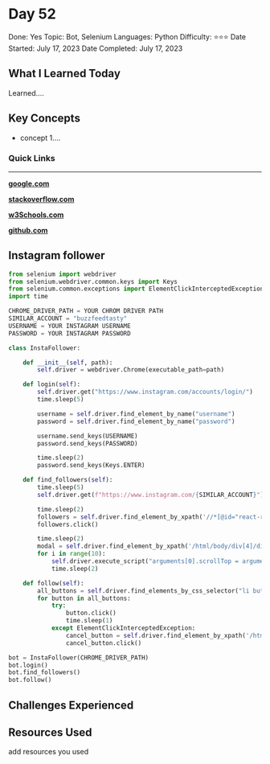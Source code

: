 # Day 52

Done: Yes
Topic: Bot, Selenium
Languages: Python
Difficulty: ⭐⭐⭐
Date Started: July 17, 2023
Date Completed: July 17, 2023

## What I Learned Today

Learned....

## Key Concepts

- concept 1....

### Quick Links

---

[**google.com**](http://www.google.com)

[**stackoverflow.com**](http://www.stackoverflow.com)

[**w3Schools.com**](https://www.w3schools.com/)

[**github.com**](https://github.com/)

## Instagram follower

```python
from selenium import webdriver
from selenium.webdriver.common.keys import Keys
from selenium.common.exceptions import ElementClickInterceptedException
import time

CHROME_DRIVER_PATH = YOUR CHROM DRIVER PATH
SIMILAR_ACCOUNT = "buzzfeedtasty"
USERNAME = YOUR INSTAGRAM USERNAME
PASSWORD = YOUR INSTAGRAM PASSWORD

class InstaFollower:

    def __init__(self, path):
        self.driver = webdriver.Chrome(executable_path=path)

    def login(self):
        self.driver.get("https://www.instagram.com/accounts/login/")
        time.sleep(5)

        username = self.driver.find_element_by_name("username")
        password = self.driver.find_element_by_name("password")

        username.send_keys(USERNAME)
        password.send_keys(PASSWORD)

        time.sleep(2)
        password.send_keys(Keys.ENTER)

    def find_followers(self):
        time.sleep(5)
        self.driver.get(f"https://www.instagram.com/{SIMILAR_ACCOUNT}")

        time.sleep(2)
        followers = self.driver.find_element_by_xpath('//*[@id="react-root"]/section/main/div/header/section/ul/li[2]/a')
        followers.click()

        time.sleep(2)
        modal = self.driver.find_element_by_xpath('/html/body/div[4]/div/div/div[2]')
        for i in range(10):
            self.driver.execute_script("arguments[0].scrollTop = arguments[0].scrollHeight", modal)
            time.sleep(2)

    def follow(self):
        all_buttons = self.driver.find_elements_by_css_selector("li button")
        for button in all_buttons:
            try:
                button.click()
                time.sleep(1)
            except ElementClickInterceptedException:
                cancel_button = self.driver.find_element_by_xpath('/html/body/div[5]/div/div/div/div[3]/button[2]')
                cancel_button.click()

bot = InstaFollower(CHROME_DRIVER_PATH)
bot.login()
bot.find_followers()
bot.follow()
```

## Challenges Experienced

## Resources Used

add resources you used